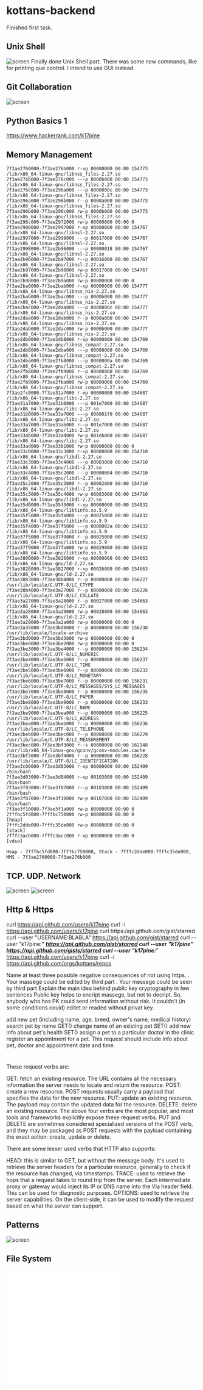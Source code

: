 # kottans-backend
Finished first task. 

## Unix Shell
![screen](materials/screen1.jpg)
Finally done Unix Shell part. There was some new commands, like for printing que control. I intend to use GUI instead. 

## Git Collaboration
![screen](task_git_collaboration/screen2.jpg)

## Python Basics 1
https://www.hackerrank.com/k17pine 

## Memory Management
```
7f3ae2760000-7f3ae276b000 r-xp 00000000 00:00 154773             /lib/x86_64-linux-gnu/libnss_files-2.27.so
7f3ae276b000-7f3ae276c000 ---p 0000b000 00:00 154773             /lib/x86_64-linux-gnu/libnss_files-2.27.so
7f3ae276c000-7f3ae296a000 ---p 0000000c 00:00 154773             /lib/x86_64-linux-gnu/libnss_files-2.27.so
7f3ae296a000-7f3ae296b000 r--p 0000a000 00:00 154773             /lib/x86_64-linux-gnu/libnss_files-2.27.so
7f3ae296b000-7f3ae296c000 rw-p 0000b000 00:00 154773             /lib/x86_64-linux-gnu/libnss_files-2.27.so
7f3ae296c000-7f3ae2972000 rw-p 00000000 00:00 0
7f3ae2980000-7f3ae2997000 r-xp 00000000 00:00 154767             /lib/x86_64-linux-gnu/libnsl-2.27.so
7f3ae2997000-7f3ae2998000 ---p 00017000 00:00 154767             /lib/x86_64-linux-gnu/libnsl-2.27.so
7f3ae2998000-7f3ae2b96000 ---p 00000018 00:00 154767             /lib/x86_64-linux-gnu/libnsl-2.27.so
7f3ae2b96000-7f3ae2b97000 r--p 00016000 00:00 154767             /lib/x86_64-linux-gnu/libnsl-2.27.so
7f3ae2b97000-7f3ae2b98000 rw-p 00017000 00:00 154767             /lib/x86_64-linux-gnu/libnsl-2.27.so
7f3ae2b98000-7f3ae2b9a000 rw-p 00000000 00:00 0
7f3ae2ba0000-7f3ae2bab000 r-xp 00000000 00:00 154777             /lib/x86_64-linux-gnu/libnss_nis-2.27.so
7f3ae2bab000-7f3ae2bac000 ---p 0000b000 00:00 154777             /lib/x86_64-linux-gnu/libnss_nis-2.27.so
7f3ae2bac000-7f3ae2daa000 ---p 0000000c 00:00 154777             /lib/x86_64-linux-gnu/libnss_nis-2.27.so
7f3ae2daa000-7f3ae2dab000 r--p 0000a000 00:00 154777             /lib/x86_64-linux-gnu/libnss_nis-2.27.so
7f3ae2dab000-7f3ae2dac000 rw-p 0000b000 00:00 154777             /lib/x86_64-linux-gnu/libnss_nis-2.27.so
7f3ae2db0000-7f3ae2db8000 r-xp 00000000 00:00 154769             /lib/x86_64-linux-gnu/libnss_compat-2.27.so
7f3ae2db8000-7f3ae2dba000 ---p 00008000 00:00 154769             /lib/x86_64-linux-gnu/libnss_compat-2.27.so
7f3ae2dba000-7f3ae2fb8000 ---p 0000000a 00:00 154769             /lib/x86_64-linux-gnu/libnss_compat-2.27.so
7f3ae2fb8000-7f3ae2fb9000 r--p 00008000 00:00 154769             /lib/x86_64-linux-gnu/libnss_compat-2.27.so
7f3ae2fb9000-7f3ae2fba000 rw-p 00009000 00:00 154769             /lib/x86_64-linux-gnu/libnss_compat-2.27.so
7f3ae2fc0000-7f3ae31a7000 r-xp 00000000 00:00 154687             /lib/x86_64-linux-gnu/libc-2.27.so
7f3ae31a7000-7f3ae31b0000 ---p 001e7000 00:00 154687             /lib/x86_64-linux-gnu/libc-2.27.so
7f3ae31b0000-7f3ae33a7000 ---p 000001f0 00:00 154687             /lib/x86_64-linux-gnu/libc-2.27.so
7f3ae33a7000-7f3ae33ab000 r--p 001e7000 00:00 154687             /lib/x86_64-linux-gnu/libc-2.27.so
7f3ae33ab000-7f3ae33ad000 rw-p 001eb000 00:00 154687             /lib/x86_64-linux-gnu/libc-2.27.so
7f3ae33ad000-7f3ae33b1000 rw-p 00000000 00:00 0
7f3ae33c0000-7f3ae33c3000 r-xp 00000000 00:00 154710             /lib/x86_64-linux-gnu/libdl-2.27.so
7f3ae33c3000-7f3ae33c4000 ---p 00003000 00:00 154710             /lib/x86_64-linux-gnu/libdl-2.27.so
7f3ae33c4000-7f3ae35c2000 ---p 00000004 00:00 154710             /lib/x86_64-linux-gnu/libdl-2.27.so
7f3ae35c2000-7f3ae35c3000 r--p 00002000 00:00 154710             /lib/x86_64-linux-gnu/libdl-2.27.so
7f3ae35c3000-7f3ae35c4000 rw-p 00003000 00:00 154710             /lib/x86_64-linux-gnu/libdl-2.27.so
7f3ae35d0000-7f3ae35f5000 r-xp 00000000 00:00 154832             /lib/x86_64-linux-gnu/libtinfo.so.5.9
7f3ae35f5000-7f3ae35fa000 ---p 00025000 00:00 154832             /lib/x86_64-linux-gnu/libtinfo.so.5.9
7f3ae35fa000-7f3ae37f5000 ---p 0000002a 00:00 154832             /lib/x86_64-linux-gnu/libtinfo.so.5.9
7f3ae37f5000-7f3ae37f9000 r--p 00025000 00:00 154832             /lib/x86_64-linux-gnu/libtinfo.so.5.9
7f3ae37f9000-7f3ae37fa000 rw-p 00029000 00:00 154832             /lib/x86_64-linux-gnu/libtinfo.so.5.9
7f3ae3800000-7f3ae3826000 r-xp 00000000 00:00 154663             /lib/x86_64-linux-gnu/ld-2.27.so
7f3ae3826000-7f3ae3827000 r-xp 00026000 00:00 154663             /lib/x86_64-linux-gnu/ld-2.27.so
7f3ae3883000-7f3ae38b4000 r--p 00000000 00:00 156227             /usr/lib/locale/C.UTF-8/LC_CTYPE
7f3ae38b4000-7f3ae3a27000 r--p 00000000 00:00 156226             /usr/lib/locale/C.UTF-8/LC_COLLATE
7f3ae3a27000-7f3ae3a28000 r--p 00027000 00:00 154663             /lib/x86_64-linux-gnu/ld-2.27.so
7f3ae3a28000-7f3ae3a29000 rw-p 00028000 00:00 154663             /lib/x86_64-linux-gnu/ld-2.27.so
7f3ae3a29000-7f3ae3a2a000 rw-p 00000000 00:00 0
7f3ae3a35000-7f3ae3bd0000 r--p 00000000 00:00 156238             /usr/lib/locale/locale-archive
7f3ae3bd0000-7f3ae3bd3000 rw-p 00000000 00:00 0
7f3ae3be0000-7f3ae3be2000 rw-p 00000000 00:00 0
7f3ae3be3000-7f3ae3be4000 r--p 00000000 00:00 156234             /usr/lib/locale/C.UTF-8/LC_NUMERIC
7f3ae3be4000-7f3ae3be5000 r--p 00000000 00:00 156237             /usr/lib/locale/C.UTF-8/LC_TIME
7f3ae3be5000-7f3ae3be6000 r--p 00000000 00:00 156232             /usr/lib/locale/C.UTF-8/LC_MONETARY
7f3ae3be6000-7f3ae3be7000 r--p 00000000 00:00 156231             /usr/lib/locale/C.UTF-8/LC_MESSAGES/SYS_LC_MESSAGES
7f3ae3be7000-7f3ae3be8000 r--p 00000000 00:00 156235             /usr/lib/locale/C.UTF-8/LC_PAPER
7f3ae3be8000-7f3ae3be9000 r--p 00000000 00:00 156233             /usr/lib/locale/C.UTF-8/LC_NAME
7f3ae3be9000-7f3ae3bea000 r--p 00000000 00:00 156225             /usr/lib/locale/C.UTF-8/LC_ADDRESS
7f3ae3bea000-7f3ae3beb000 r--p 00000000 00:00 156236             /usr/lib/locale/C.UTF-8/LC_TELEPHONE
7f3ae3beb000-7f3ae3bec000 r--p 00000000 00:00 156229             /usr/lib/locale/C.UTF-8/LC_MEASUREMENT
7f3ae3bec000-7f3ae3bf3000 r--s 00000000 00:00 162148             /usr/lib/x86_64-linux-gnu/gconv/gconv-modules.cache
7f3ae3bf3000-7f3ae3bf4000 r--p 00000000 00:00 156228             /usr/lib/locale/C.UTF-8/LC_IDENTIFICATION
7f3ae3c00000-7f3ae3d03000 r-xp 00000000 00:00 152409             /bin/bash
7f3ae3d03000-7f3ae3d04000 r-xp 00103000 00:00 152409             /bin/bash
7f3ae3f03000-7f3ae3f07000 r--p 00103000 00:00 152409             /bin/bash
7f3ae3f07000-7f3ae3f10000 rw-p 00107000 00:00 152409             /bin/bash
7f3ae3f10000-7f3ae3f1a000 rw-p 00000000 00:00 0
7fffbc5fd000-7fffbc750000 rw-p 00000000 00:00 0                  [heap]
7fffc2dde000-7fffc35de000 rw-p 00000000 00:00 0                  [stack]
7fffc3acb000-7fffc3acc000 r-xp 00000000 00:00 0                  [vdso]
```

```
Heap - 7fffbc5fd000-7fffbc750000, Stack - 7fffc2dde000-7fffc35de000, MMS - 7f3ae2760000-7f3ae276b000  
```

## TCP. UDP. Network
![screen](task_networks/screen3.jpg)
![screen](task_networks/screen4.jpg)

## Http & Https
curl https://api.github.com/users/k17pine
curl -i https://api.github.com/users/k17pine
curl https:/api.github.com/gist/starred
curl --user "USERNAME:BLABLA" https://api.github.com/gist/starred
curl --user "k17pine:***" https://api.github.com/gist/starred
curl --user "k17pine" https://api.github.com/gists/starred
curl --user "k17pine:***" https://api.github.com/users/k17pine
curl -i https://api.github.com/orgs/kottans/repos

Name at least three possible negative consequences of not using https.
	. Your massege could be edited by third part 
	. Your messege could be seen by third part 
Explain the main idea behind public key cryptography in few sentences
Public key helps to encript massege, but not to decript. So, anybody who has PK could send information without risk. It couldn't (in some conditions could) editet or readed without privat key. 


add new pet (including name, age, breed, owner's name, medical history)
search pet by name GET()
change name of an existing pet SET()
add new info about pet's health SET()
assign a pet to a particular doctor in the clinic
register an appointment for a pet. This request should include info about pet, doctor and appointment date and time.

#

These request verbs are:

GET: fetch an existing resource. The URL contains all the necessary information the server needs to locate and return the resource.
POST: create a new resource. POST requests usually carry a payload that specifies the data for the new resource.
PUT: update an existing resource. The payload may contain the updated data for the resource.
DELETE: delete an existing resource.
The above four verbs are the most popular, and most tools and frameworks explicitly expose these request verbs. PUT and DELETE are sometimes considered specialized versions of the POST verb, and they may be packaged as POST requests with the payload containing the exact action: create, update or delete.

There are some lesser used verbs that HTTP also supports:

HEAD: this is similar to GET, but without the message body. It's used to retrieve the server headers for a particular resource, generally to check if the resource has changed, via timestamps.
TRACE: used to retrieve the hops that a request takes to round trip from the server. Each intermediate proxy or gateway would inject its IP or DNS name into the Via header field. This can be used for diagnostic purposes.
OPTIONS: used to retrieve the server capabilities. On the client-side, it can be used to modify the request based on what the server can support.

## Patterns
![screen](task_patterns/screen5.jpg)

## File System
![FS](file_system/secret.txt)
![FS](file_system/file_system_task.py)